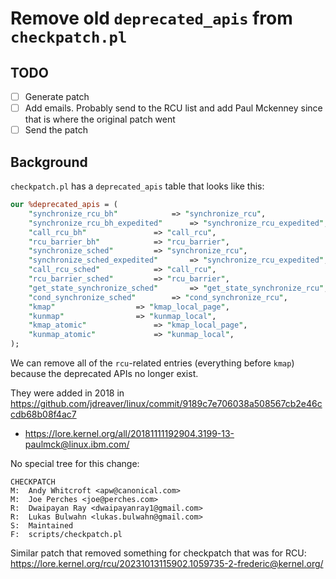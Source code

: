 # Remove old `deprecated_apis` from `checkpatch.pl`

## TODO

- [ ] Generate patch
- [ ] Add emails. Probably send to the RCU list and add Paul Mckenney since that is where the original patch went
- [ ] Send the patch

## Background

`checkpatch.pl` has a `deprecated_apis` table that looks like this:

```perl
our %deprecated_apis = (
	"synchronize_rcu_bh"			=> "synchronize_rcu",
	"synchronize_rcu_bh_expedited"		=> "synchronize_rcu_expedited",
	"call_rcu_bh"				=> "call_rcu",
	"rcu_barrier_bh"			=> "rcu_barrier",
	"synchronize_sched"			=> "synchronize_rcu",
	"synchronize_sched_expedited"		=> "synchronize_rcu_expedited",
	"call_rcu_sched"			=> "call_rcu",
	"rcu_barrier_sched"			=> "rcu_barrier",
	"get_state_synchronize_sched"		=> "get_state_synchronize_rcu",
	"cond_synchronize_sched"		=> "cond_synchronize_rcu",
	"kmap"					=> "kmap_local_page",
	"kunmap"				=> "kunmap_local",
	"kmap_atomic"				=> "kmap_local_page",
	"kunmap_atomic"				=> "kunmap_local",
);
```

We can remove all of the `rcu`-related entries (everything before `kmap`) because the deprecated APIs no longer exist.

They were added in 2018 in <https://github.com/jdreaver/linux/commit/9189c7e706038a508567cb2e46ccdb68b08f4ac7>
- <https://lore.kernel.org/all/20181111192904.3199-13-paulmck@linux.ibm.com/>

No special tree for this change:

```
CHECKPATCH
M:	Andy Whitcroft <apw@canonical.com>
M:	Joe Perches <joe@perches.com>
R:	Dwaipayan Ray <dwaipayanray1@gmail.com>
R:	Lukas Bulwahn <lukas.bulwahn@gmail.com>
S:	Maintained
F:	scripts/checkpatch.pl
```

Similar patch that removed something for checkpatch that was for RCU: <https://lore.kernel.org/rcu/20231013115902.1059735-2-frederic@kernel.org/>
